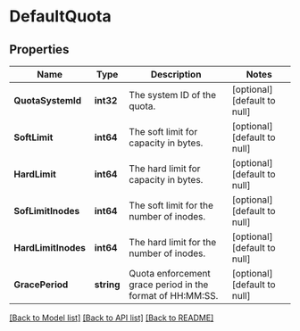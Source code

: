 # DefaultQuota

## Properties
Name | Type | Description | Notes
------------ | ------------- | ------------- | -------------
**QuotaSystemId** | **int32** | The system ID of the quota. | [optional] [default to null]
**SoftLimit** | **int64** | The soft limit for capacity in bytes. | [optional] [default to null]
**HardLimit** | **int64** | The hard limit for capacity in bytes. | [optional] [default to null]
**SofLimitInodes** | **int64** | The soft limit for the number of inodes. | [optional] [default to null]
**HardLimitInodes** | **int64** | The hard limit for the number of inodes. | [optional] [default to null]
**GracePeriod** | **string** | Quota enforcement grace period in the format of HH:MM:SS. | [optional] [default to null]

[[Back to Model list]](../README.md#documentation-for-models) [[Back to API list]](../README.md#documentation-for-api-endpoints) [[Back to README]](../README.md)

